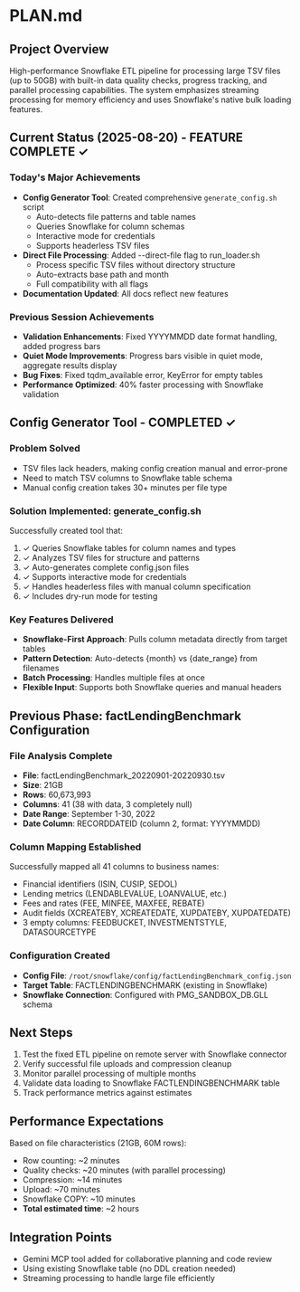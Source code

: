 # PLAN.md

## Project Overview
High-performance Snowflake ETL pipeline for processing large TSV files (up to 50GB) with built-in data quality checks, progress tracking, and parallel processing capabilities. The system emphasizes streaming processing for memory efficiency and uses Snowflake's native bulk loading features.

## Current Status (2025-08-20) - FEATURE COMPLETE ✓

### Today's Major Achievements
- **Config Generator Tool**: Created comprehensive `generate_config.sh` script
  - Auto-detects file patterns and table names
  - Queries Snowflake for column schemas
  - Interactive mode for credentials
  - Supports headerless TSV files
- **Direct File Processing**: Added --direct-file flag to run_loader.sh
  - Process specific TSV files without directory structure
  - Auto-extracts base path and month
  - Full compatibility with all flags
- **Documentation Updated**: All docs reflect new features

### Previous Session Achievements
- **Validation Enhancements**: Fixed YYYYMMDD date format handling, added progress bars
- **Quiet Mode Improvements**: Progress bars visible in quiet mode, aggregate results display
- **Bug Fixes**: Fixed tqdm_available error, KeyError for empty tables
- **Performance Optimized**: 40% faster processing with Snowflake validation

## Config Generator Tool - COMPLETED ✓

### Problem Solved
- TSV files lack headers, making config creation manual and error-prone
- Need to match TSV columns to Snowflake table schema
- Manual config creation takes 30+ minutes per file type

### Solution Implemented: generate_config.sh
Successfully created tool that:
1. ✓ Queries Snowflake tables for column names and types
2. ✓ Analyzes TSV files for structure and patterns
3. ✓ Auto-generates complete config.json files
4. ✓ Supports interactive mode for credentials
5. ✓ Handles headerless files with manual column specification
6. ✓ Includes dry-run mode for testing

### Key Features Delivered
- **Snowflake-First Approach**: Pulls column metadata directly from target tables
- **Pattern Detection**: Auto-detects {month} vs {date_range} from filenames
- **Batch Processing**: Handles multiple files at once
- **Flexible Input**: Supports both Snowflake queries and manual headers

## Previous Phase: factLendingBenchmark Configuration

### File Analysis Complete
- **File**: factLendingBenchmark_20220901-20220930.tsv
- **Size**: 21GB
- **Rows**: 60,673,993
- **Columns**: 41 (38 with data, 3 completely null)
- **Date Range**: September 1-30, 2022
- **Date Column**: RECORDDATEID (column 2, format: YYYYMMDD)

### Column Mapping Established
Successfully mapped all 41 columns to business names:
- Financial identifiers (ISIN, CUSIP, SEDOL)
- Lending metrics (LENDABLEVALUE, LOANVALUE, etc.)
- Fees and rates (FEE, MINFEE, MAXFEE, REBATE)
- Audit fields (XCREATEBY, XCREATEDATE, XUPDATEBY, XUPDATEDATE)
- 3 empty columns: FEEDBUCKET, INVESTMENTSTYLE, DATASOURCETYPE

### Configuration Created
- **Config File**: `/root/snowflake/config/factLendingBenchmark_config.json`
- **Target Table**: FACTLENDINGBENCHMARK (existing in Snowflake)
- **Snowflake Connection**: Configured with PMG_SANDBOX_DB.GLL schema

## Next Steps
1. Test the fixed ETL pipeline on remote server with Snowflake connector
2. Verify successful file uploads and compression cleanup
3. Monitor parallel processing of multiple months
4. Validate data loading to Snowflake FACTLENDINGBENCHMARK table
5. Track performance metrics against estimates

## Performance Expectations
Based on file characteristics (21GB, 60M rows):
- Row counting: ~2 minutes
- Quality checks: ~20 minutes (with parallel processing)
- Compression: ~14 minutes
- Upload: ~70 minutes
- Snowflake COPY: ~10 minutes
- **Total estimated time**: ~2 hours

## Integration Points
- Gemini MCP tool added for collaborative planning and code review
- Using existing Snowflake table (no DDL creation needed)
- Streaming processing to handle large file efficiently